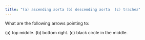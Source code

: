 ```yaml
---
title: "(a) ascending aorta (b) descending aorta  (c) trachea"
---
```

What are the following arrows pointing to:

(a) top middle. 
(b) bottom right. 
(c) black circle in the middle.

